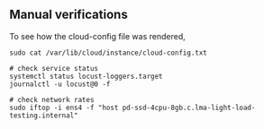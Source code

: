 ## Manual verifications
To see how the cloud-config file was rendered,

```shell
sudo cat /var/lib/cloud/instance/cloud-config.txt
```

```shell
# check service status
systemctl status locust-loggers.target
journalctl -u locust@0 -f

# check network rates
sudo iftop -i ens4 -f "host pd-ssd-4cpu-8gb.c.lma-light-load-testing.internal"
```

